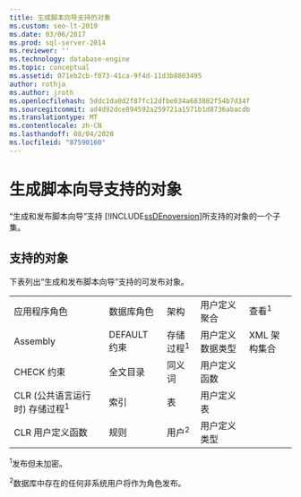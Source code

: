 ```yaml
---
title: 生成脚本向导支持的对象
ms.custom: seo-lt-2019
ms.date: 03/06/2017
ms.prod: sql-server-2014
ms.reviewer: ''
ms.technology: database-engine
ms.topic: conceptual
ms.assetid: 071eb2cb-f073-41ca-9f4d-11d3b8803495
author: rothja
ms.author: jroth
ms.openlocfilehash: 5ddc1da0d2f87fc12dfbe034a683802f54b7d34f
ms.sourcegitcommit: ad4d92dce894592a259721a1571b1d8736abacdb
ms.translationtype: MT
ms.contentlocale: zh-CN
ms.lasthandoff: 08/04/2020
ms.locfileid: "87590160"
---
```

# <a name="objects-supported-by-the-generate-scripts-wizard"></a>生成脚本向导支持的对象
  “生成和发布脚本向导”支持 [!INCLUDE[ssDEnoversion](../../includes/ssdenoversion-md.md)]所支持的对象的一个子集。  
  
## <a name="supported-objects"></a>支持的对象  
 下表列出“生成和发布脚本向导”支持的可发布对象。  
  
||||||  
|-|-|-|-|-|  
|应用程序角色|数据库角色|架构|用户定义聚合|查看<sup>1</sup>|  
|Assembly|DEFAULT 约束|存储过程<sup>1</sup>|用户定义数据类型|XML 架构集合|  
|CHECK 约束|全文目录|同义词|用户定义函数||  
|CLR (公共语言运行时) 存储过程<sup>1</sup>|索引|表|用户定义表||  
|CLR 用户定义函数|规则|用户<sup>2</sup>|用户定义类型||  
  
 <sup>1</sup>发布但未加密。  
  
 <sup>2</sup>数据库中存在的任何非系统用户将作为角色发布。  
  
  
